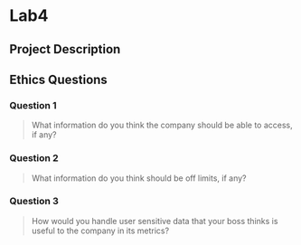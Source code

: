 # Lab4

## Project Description
<!-- you can include known bugs, design decisions, external references used... -->

## Ethics Questions

### Question 1

> What information do you think the company should be able to access, if any?

<!-- Put your answer to question 1 here -->

### Question 2

> What information do you think should be off limits, if any?

<!-- Put your answer to question 1 here -->

### Question 3

> How would you handle user sensitive data that your boss thinks is useful to the company in its metrics?

<!-- Put your answer to question 1 here -->